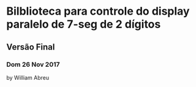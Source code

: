 # Bilblioteca para controle do display paralelo de 7-seg de 2 dígitos
## Versão Final
### Dom 26 Nov 2017 
by William Abreu
